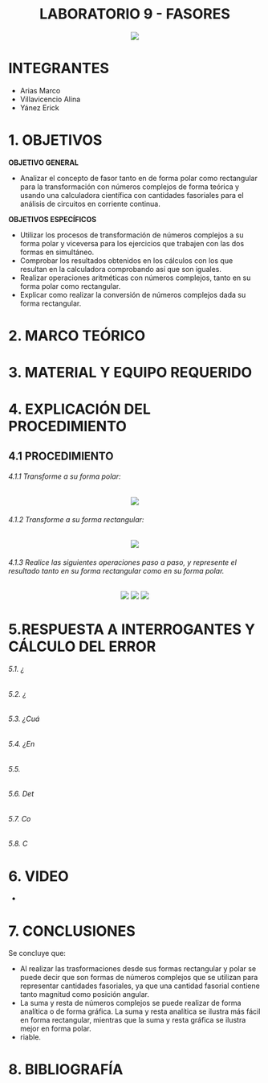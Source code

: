 <div align="center">

# LABORATORIO 9 - FASORES

![](https://github.com/erickyanez1/IMAGENES-DEBER-1/blob/main/espe.png) 

</div>

# **INTEGRANTES**

- Arias Marco
- Villavicencio Alina
- Yánez Erick


# **1. OBJETIVOS**

**OBJETIVO GENERAL**
  
  - Analizar el concepto de fasor tanto en de forma polar como rectangular para la transformación con números complejos de forma teórica y usando una calculadora científica con cantidades fasoriales para el análisis de circuitos en corriente continua. 
 
 **OBJETIVOS ESPECÍFICOS**
   
  - Utilizar los procesos de transformación de números complejos a su forma polar y viceversa para los ejercicios que trabajen con las dos formas en simultáneo. 
  - Comprobar los resultados obtenidos en los cálculos con los que resultan en la calculadora comprobando así que son iguales.
  - Realizar operaciones aritméticas con números complejos, tanto en su forma polar como rectangular.
  - Explicar como realizar la conversión de números complejos dada su forma rectangular.                                                  
  
# **2. MARCO TEÓRICO**

<div align="center">
  

  
</div>
  
# **3. MATERIAL Y EQUIPO REQUERIDO**

<div align="center">
  

  
</div>

# **4. EXPLICACIÓN DEL PROCEDIMIENTO**

## **4.1 PROCEDIMIENTO**

###### 4.1.1  Transforme a su forma polar:

<div align="center">

![](https://github.com/erickyanez1/Laboratorio-9/blob/main/IMG/Procedimiento_P1.jpg)
  
</div>

###### 4.1.2 Transforme a su forma rectangular:

<div align="center">
  
![](https://github.com/erickyanez1/Laboratorio-9/blob/main/IMG/Procedimiento_P2.jpg)
  
</div>

###### 4.1.3 Realice las siguientes operaciones paso a paso, y represente el resultado tanto en su forma rectangular como en su forma polar.

<div align="center">

![](https://github.com/erickyanez1/Laboratorio-9/blob/main/IMG/Procedimiento_P3.jpg)
![](https://github.com/erickyanez1/Laboratorio-9/blob/main/IMG/Procedimiento_P4.jpg)
![](https://github.com/erickyanez1/Laboratorio-9/blob/main/IMG/Procedimiento_P5.jpg)
  
</div>

#  5.RESPUESTA A INTERROGANTES Y CÁLCULO DEL ERROR


###### 5.1. ¿



###### 5.2. ¿



###### 5.3. ¿Cuá



###### 5.4. ¿En


###### 5.5. 





###### 5.6. Det




###### 5.7. Co



###### 5.8. C



# **6. VIDEO**

- 

# **7. CONCLUSIONES**

Se concluye que:

- Al realizar las trasformaciones desde sus formas rectangular y polar se puede decir que son formas de números complejos que se utilizan para representar cantidades fasoriales, ya que una cantidad fasorial contiene tanto magnitud como posición angular.
- La suma y resta de números complejos se puede realizar de forma analítica o de forma gráfica. La suma y resta analítica se ilustra más fácil en forma rectangular, mientras que la suma y resta gráfica se ilustra mejor en forma polar.
- riable.

# **8. BIBLIOGRAFÍA**




